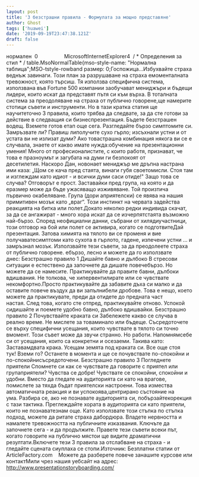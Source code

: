 ```yaml
---
layout: post
title: '3 безстрашни правила - Формулата за мощно представяне'
author: Ghost
tags: ['huawei']
date: '2019-09-19T23:47:38.121Z'
draft: false
---
```


нормален  0                  MicrosoftInternetExplorer4  / * Определения за стил * / table.MsoNormalTable{mso-style-name: "Нормална таблица";MSO-tstyle-rowband размер: 0;Госпожица...Избухвайте страха веднъж завинаги. Този план за разрушаване на страха емоменталната тревожност, която търсиш. Тя използва специфична система, използвана във Fortune 500 компании заобучават мениджъри и бъдещи лидери, които искат да представят пътя си към върха. В тоталната система за преодоляване на страха от публично говорене,ще намерите стотици съвети и инструменти. Но в тази кратка статия ще научитеточно 3 правила, които трябва да следвате, за да сте готови за действие в следващия си бизнеспрезентация. Бъдете безстрашен водещ. Вземете готов етап още сега. Разгледайте бързо симптомите си. Замръзвате ли? Правиш липолучите сухо гърло; изсъхнали устни и от устата ви не излизат думи? Ако товастрашна комбинация някога ви се е случвала, знаете от какво имате нужда:обучение на презентационни умения! Много от професионалистите, с които работя, признават, че това е празноумът и загубата на думи ги безпокоят от десетилетия. Наскоро Дан, новонает мениджър ме дръпна настрана ими каза: „Щом се кача пред стаята, винаги губя своетомисли. Стоя там и изглеждам като идиот - и всички думи саси отиде!" Защо това се случва? Отговорът е прост. Заставайки пред група, на която и да еразмер може да бъде ужасяващо изживяване. Той произтича първично окабеляване. Група (дори aприятелски) се явява на нашия примитивен мозък като „враг“. Този инстинкт на червата задейства реакцията на битка или полет.Докато няколко редки индивида скачат, за да се ангажират - много хора искат да се изчерпятстаята възможно най-бързо. Според неофициални данни, събрани от хилядиучастници, този отговор на бой или полет се активира, когато се подготвитеДай презентация. Затова химията на тялото ви се променя и вие получаватесимптоми като сухота в гърлото, гадене, изпечени устни ... и замръзнал мозък. Използвайте тези съвети, за да преодолеете страха от публично говорене. ебързо, лесно и можете да го използвате днес: Безстрашно правило 1 Дишайте бавно и дълбоко В стресови ситуации е естествено да започнете да дишате повечебързо. Но можете да се намесите. Практикувайте да правите бавни, дълбоки вдишвания. Не толкова, че хипервентилирате или се чувствате некомфортно.Просто практикувайте да забавите дъха си малко и да оставите повече въздух да ви запълнибели дробове. Това е нещо, което можете да практикувате, преди да отидете до предната част настая. След това, когато сте отпред, практикувайте отново. Успокой сидишайте и поемете удобно бавно, дълбоко вдишвайки. Безстрашно правило 2 Почувствайте краката си Забележете какво се случва в реално време. Не мислете за товаминало или бъдеще. Съсредоточете се върху специфични усещания, които чувствате в тялото си точно вмомент. Този съвет може да звучи странно. Но работи. Напомнямсебе си от усещания, които са конкретни и осезаеми. Такива като: Заставамдвата крака. Усещам земята под краката си. Все още стоя тук! Вземи го? Останете в момента и ще се почувствате по-спокойни и по-спокойнисъсредоточени. Безстрашно правило 3 Погледнете приятели Спомнете си как се чувствате да говорите с приятел или групаприятели? Чувства се добре! Чувствате се спокойни, спокойни и удобни. Вместо да гледате на аудиторията си като на врагове, помислете за тяхда бъдат приятелски настроени. Това измества автоматичната реакция и ви успокоява,центрирано състояние на ума. Разбира се, ако не познавате аудиторията си, побързайтекорекция с тази тактика. Преглеждайте хората в аудиторията си като приятели, които не познаватезнам още. Като използвате този стъпка по стъпка подход, можете да ритате страха дабордюра. Владете нервността и намалете тревожността на публичните изказвания. Ключъте да започнете сега - и да продължите. Правете тези съвети всеки път, когато говорите на публично мястои ще видите драматични резултати.Включете тези 3 правила за отслабване на страха - и гледайте сцената сиуплаха се стопи.Източник: Безплатни статии от ArticleFactory.com    Можете да разберете повече занашите курсове или контактМили чрез нашия уебсайт на адрес: http://www.presentationstoryboarding.com/
